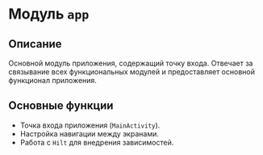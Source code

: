# Модуль `app`

## Описание
Основной модуль приложения, содержащий точку входа. Отвечает за связывание всех функциональных модулей и предоставляет основной функционал приложения.

## Основные функции
- Точка входа приложения (`MainActivity`).
- Настройка навигации между экранами.
- Работа с `Hilt` для внедрения зависимостей.